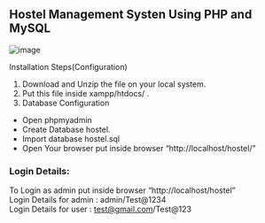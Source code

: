 ## Hostel Management Systen Using PHP and MySQL

![image](https://github.com/MainakRepositor/hostel/assets/64016811/83d02224-e254-43ba-b1ac-ad6192b8432f)


Installation Steps(Configuration)
1. Download and Unzip the file on your local system.
2. Put this file inside xampp/htdocs/ .
3. Database Configuration

- Open phpmyadmin
- Create Database hostel.
- Import database hostel.sql
- Open Your browser put inside browser “http://localhost/hostel/”

### Login Details:

To Login as admin put inside browser “http://localhost/hostel” <br>
Login Details for admin : admin/Test@1234 <br>
Login Details for user : test@gmail.com/Test@123
